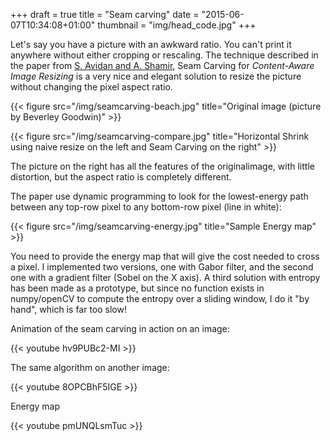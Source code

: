 +++
draft = true
title = "Seam carving"
date = "2015-06-07T10:34:08+01:00"
thumbnail = "img/head_code.jpg"
+++

Let's say you have a picture with an awkward ratio. You can't print it anywhere without either cropping or rescaling. The technique
described in the paper from [S. Avidan and A. Shamir](http://www.faculty.idc.ac.il/arik/SCWeb/imret/imret.pdf), Seam Carving for 
*Content-Aware Image Resizing* is a very nice and elegant solution to resize the picture without changing the pixel aspect ratio.

{{< figure src="/img/seamcarving-beach.jpg" title="Original image (picture by Beverley Goodwin)" >}}

{{< figure src="/img/seamcarving-compare.jpg" title="Horizontal Shrink using naive resize on the left and Seam Carving on the right" >}}

The picture on the right has all the features of the originalimage, with little distortion, but the aspect ratio is completely different.

The paper use dynamic programming to look for the lowest-energy path between any top-row pixel to any bottom-row pixel (line in white):

{{< figure src="/img/seamcarving-energy.jpg" title="Sample Energy map" >}}

You need to provide the energy map that will give the cost needed to cross a pixel. I implemented two versions, one with Gabor filter, and the second one with a gradient filter (Sobel on the X axis). A third solution with entropy has been made as a prototype, but since no function exists in numpy/openCV to compute the entropy over a sliding window, I do it "by hand", which is far too slow!

Animation of the seam carving in action on an image:

{{< youtube hv9PUBc2-MI >}}

The same algorithm on another image:

{{< youtube 8OPCBhF5IGE >}}

Energy map

{{< youtube pmUNQLsmTuc >}}
